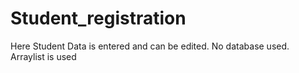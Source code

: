 # Student_registration
Here Student Data is entered and can be edited. No database used. Arraylist is used
